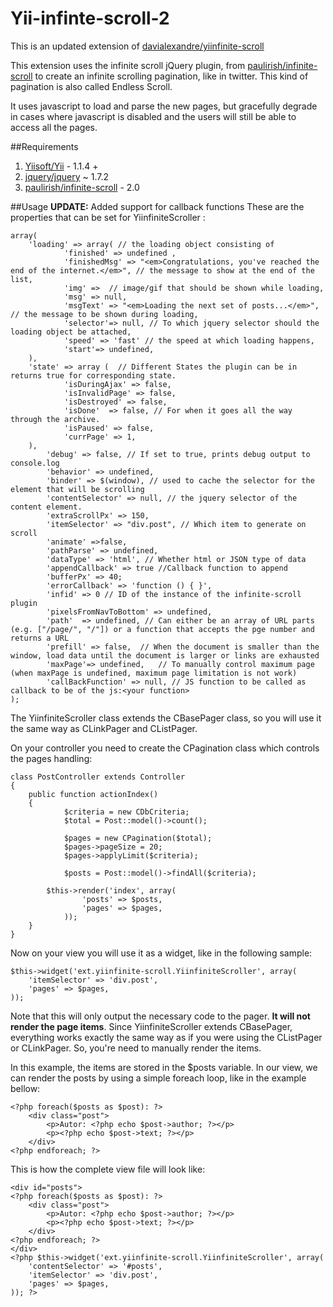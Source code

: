 Yii-infinte-scroll-2
=====================

This is an updated extension of [davialexandre/yiinfinite-scroll](http://github.com/davialexandre/yiinfinite-scroll)

This extension uses the infinite scroll jQuery plugin, from [paulirish/infinite-scroll](http://github.com/paulirish/infinite-scroll) to create an infinite scrolling pagination, like in twitter. This kind of pagination is also called Endless Scroll.

It uses javascript to load and parse the new pages, but gracefully degrade in cases where javascript is disabled and the users will still be able to access all the pages.

##Requirements

1. [Yiisoft/Yii](http://github.com/yiisoft/yii) - 1.1.4 +
2. [jquery/jquery](http://github.com/jquery/jquery) ~ 1.7.2 
3. [paulirish/infinite-scroll](http://github.com/paulirish/infinite-scroll) - 2.0

##Usage
__UPDATE:__ Added support for callback functions 
These are the properties that can be set for YiinfiniteScroller :
	
	array(
		'loading' => array( // the loading object consisting of 
        		'finished' => undefined ,
        		'finishedMsg' => "<em>Congratulations, you've reached the end of the internet.</em>", // the message to show at the end of the list,
        		'img' =>  // image/gif that should be shown while loading,
        		'msg' => null,
        		'msgText' => "<em>Loading the next set of posts...</em>", // the message to be shown during loading,
        		'selector'=> null, // To which jquery selector should the loading object be attached,
        		'speed' => 'fast' // the speed at which loading happens,
        		'start'=> undefined,
		),
		'state' => array (  // Different States the plugin can be in returns true for corresponding state.
        		'isDuringAjax' => false,
        		'isInvalidPage' => false,
        		'isDestroyed' => false,
        		'isDone'  => false, // For when it goes all the way through the archive.
        		'isPaused' => false,
        		'currPage' => 1,
	 	),
    		'debug' => false, // If set to true, prints debug output to console.log
    		'behavior' => undefined,
    		'binder' => $(window), // used to cache the selector for the element that will be scrolling
    		'contentSelector' => null, // the jquery selector of the content element.
    		'extraScrollPx' => 150,
    		'itemSelector' => "div.post", // Which item to generate on scroll
    		'animate' =>false,
    		'pathParse' => undefined,
    		'dataType' => 'html', // Whether html or JSON type of data
    		'appendCallback' => true //Callback function to append
    		'bufferPx' => 40;
    		'errorCallback' => 'function () { }',
    		'infid' => 0 // ID of the instance of the infinite-scroll plugin
    		'pixelsFromNavToBottom' => undefined,
    		'path'  => undefined, // Can either be an array of URL parts (e.g. ["/page/", "/"]) or a function that accepts the pge number and returns a URL
    		'prefill' => false,  // When the document is smaller than the window, load data until the document is larger or links are exhausted
    		'maxPage'=> undefined,   // To manually control maximum page (when maxPage is undefined, maximum page limitation is not work)
    		'callBackFunction' => null, // JS function to be called as callback to be of the js:<your function>
	);


The YiinfiniteScroller class extends the CBasePager class, so you will use it the same way as CLinkPager and CListPager.

On your controller you need to create the CPagination class which controls the pages handling:

	class PostController extends Controller
	{
		public function actionIndex()
		{
	            $criteria = new CDbCriteria;
	            $total = Post::model()->count();
	
	            $pages = new CPagination($total);
	            $pages->pageSize = 20;
	            $pages->applyLimit($criteria);
	
	            $posts = Post::model()->findAll($criteria);
	
		    $this->render('index', array(
	                'posts' => $posts,
	                'pages' => $pages,
	            ));
		}
	}

Now on your view you will use it as a widget, like in the following sample:

	$this->widget('ext.yiinfinite-scroll.YiinfiniteScroller', array(
	    'itemSelector' => 'div.post',
	    'pages' => $pages,
	));

Note that this will only output the necessary code to the pager. **It will not render the page items**. Since YiinfiniteScroller extends CBasePager, everything works exactly the same way as if you were using the CListPager or CLinkPager. So, you're need to manually render the items. 

In this example, the items are stored in the $posts variable. In our view, we can render the posts by using a simple foreach loop, like in the example bellow:

	<?php foreach($posts as $post): ?>
	    <div class="post">
	        <p>Autor: <?php echo $post->author; ?></p>
	        <p><?php echo $post->text; ?></p>
	    </div>
	<?php endforeach; ?>

This is how the complete view file will look like:

	<div id="posts">
	<?php foreach($posts as $post): ?>
	    <div class="post">
	        <p>Autor: <?php echo $post->author; ?></p>
	        <p><?php echo $post->text; ?></p>
	    </div>
	<?php endforeach; ?>
	</div>
	<?php $this->widget('ext.yiinfinite-scroll.YiinfiniteScroller', array(
	    'contentSelector' => '#posts',
	    'itemSelector' => 'div.post',
	    'pages' => $pages,
	)); ?>

